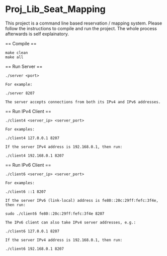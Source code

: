 # Proj_Lib_Seat_Mapping

This project is a command line based reservation / mapping system. Please follow the instructions to compile and run the project.
The whole process afterwards is self explainatory.

== Compile ==

    make clean
    make all

== Run Server ==

    ./server <port>

    For example:

    ./server 8207

    The server accepts connections from both its IPv4 and IPv6 addresses.

== Run IPv4 Client ==

    ./client4 <server_ip> <server_port>

    For examples:

    ./client4 127.0.0.1 8207
    
    If the server IPv4 address is 192.168.0.1, then run:

    ./client4 192.168.0.1 8207

== Run IPv6 Client ==

    ./client6 <server_ip> <server_port>

    For examples:

    ./client6 ::1 8207
    
    If the server IPv6 (link-local) address is fe80::20c:29ff:fefc:3f4e,
    then run:

    sudo ./client6 fe80::20c:29ff:fefc:3f4e 8207

    The IPv6 client can also take IPv4 server addresses, e.g.:

    ./client6 127.0.0.1 8207

    If the server IPv4 address is 192.168.0.1, then run:

    ./client6 192.168.0.1 8207


